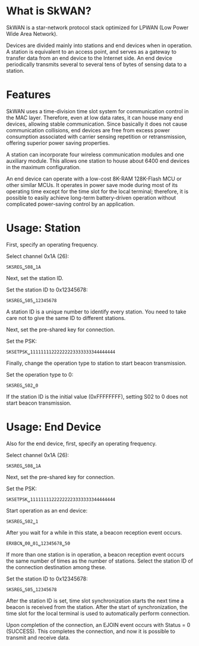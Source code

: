 # What is SkWAN?
SkWAN is a star-network protocol stack optimized for LPWAN (Low Power Wide Area Network).

Devices are divided mainly into stations and end devices when in operation. A station is equivalent to an access point, and serves as a gateway to transfer data from an end device to the Internet side. An end device periodically transmits several to several tens of bytes of sensing data to a station.

# Features

SkWAN uses a time-division time slot system for communication control in the MAC layer. Therefore, even at low data rates, it can house many end devices, allowing stable communication. Since basically it does not cause communication collisions, end devices are free from excess power consumption associated with carrier sensing repetition or retransmission, offering superior power saving properties.
 
 A station can incorporate four wireless communication modules and one auxiliary module. This allows one station to house about 6400 end devices in the maximum configuration.

An end device can operate with a low-cost 8K-RAM 128K-Flash MCU or other similar MCUs. It operates in power save mode during most of its operating time except for the time slot for the local terminal; therefore, it is possible to easily achieve long-term battery-driven operation without complicated power-saving control by an application.

# Usage: Station

First, specify an operating frequency.

Select channel 0x1A (26):
 ```
 SKSREG␣S08␣1A
 ```
Next, set the station ID.

Set the station ID to 0x12345678:
 ```
 SKSREG␣S05␣12345678
 ```
A station ID is a unique number to identify every station. You need to take care not to give the same ID to different stations.

Next, set the pre-shared key for connection.

Set the PSK:
 ```
 SKSETPSK␣11111111222222223333333344444444
 ```
Finally, change the operation type to station to start beacon transmission.

Set the operation type to 0:
 ```
 SKSREG␣S02␣0
 ```
If the station ID is the initial value (0xFFFFFFFF), setting S02 to 0 does not start beacon transmission.

# Usage: End Device

Also for the end device, first, specify an operating frequency.

Select channel 0x1A (26):

 ```
SKSREG␣S08␣1A
 ```
 
Next, set the pre-shared key for connection.

Set the PSK:

 ```
SKSETPSK␣11111111222222223333333344444444
 ```
 
Start operation as an end device:

 ```
SKSREG␣S02␣1
 ```
 
After you wait for a while in this state, a beacon reception event occurs.

 ```
ERXBCN␣00␣01␣12345678␣50
 ```
 
If more than one station is in operation, a beacon reception event occurs the same number of times as the number of stations. Select the station ID of the connection destination among these.

Set the station ID to 0x12345678:
 
 ```
SKSREG␣S05␣12345678
 ```
 
After the station ID is set, time slot synchronization starts the next time a beacon is received from the station. After the start of synchronization, the time slot for the local terminal is used to automatically perform connection.

Upon completion of the connection, an EJOIN event occurs with Status = 0 (SUCCESS). This completes the connection, and now it is possible to transmit and receive data.




